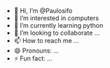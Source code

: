 - 👋 Hi, I’m @Paulosifo
- 👀 I’m interested in computers
- 🌱 I’m currently learning python
- 💞️ I’m looking to collaborate ...
- 📫 How to reach me ...
- 😄 Pronouns: ...
- ⚡ Fun fact: ...

<!---
Paulosifo/Paulosifo is a ✨ special ✨ repository because its `README.md` (this file) appears on your GitHub profile.
You can click the Preview link to take a look at your changes.
--->
